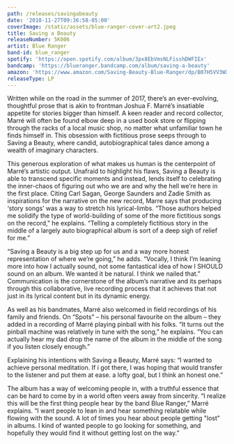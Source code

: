 ```yaml
---
path: /releases/savingabeauty
date: '2018-11-27T09:36:58-05:00'
coverImage: /static/assets/blue-ranger-cover-art2.jpeg
title: Saving a Beauty
releaseNumber: 5K006
artist: Blue Ranger
band-id: blue_ranger
spotify: 'https://open.spotify.com/album/3px8EbVmsNLFisshDWFIEx'
bandcamp: 'https://blueranger.bandcamp.com/album/saving-a-beauty'
amazon: 'https://www.amazon.com/Saving-Beauty-Blue-Ranger/dp/B07H5VV3WX'
releaseType: LP
---
```

Written while on the road in the summer of 2017, there’s an ever-evolving, thoughtful prose that is akin to frontman Joshua F. Marré’s insatiable appetite for stories bigger than himself. A keen reader and record collector, Marré will often be found elbow deep in a used book store or flipping through the racks of a local music shop, no matter what unfamiliar town he finds himself in. This obsession with fictitious prose seeps through to Saving a Beauty, where candid, autobiographical tales dance among a wealth of imaginary characters. 

This generous exploration of what makes us human is the centerpoint of Marré’s artistic output. Unafraid to highlight his flaws, Saving a Beauty is able to transcend specific moments and instead, lends itself to celebrating the inner-chaos of figuring out who we are and why the hell we’re here in the first place. Citing Carl Sagan, George Saunders and Zadie Smith as inspirations for the narrative on the new record, Marre says that producing ‘story songs’ was a way to stretch his lyrical-limbs. “Those authors helped me solidify the type of world-building of some of the more fictitious songs on the record,” he explains. “Telling a completely fictitious story in the middle of a largely auto biographical album is sort of a deep sigh of relief for me.”

“Saving a Beauty is a big step up for us and a way more honest representation of where we’re going,” he adds. “Vocally, I think I’m leaning more into how I actually sound, not some fantastical idea of how I SHOULD sound on an album. We wanted it be natural. I think we nailed that.” Communication is the cornerstone of the album’s narrative and its perhaps through this collaborative, live recording process that it achieves that not just in its lyrical content but in its dynamic energy. 

As well as his bandmates, Marré also welcomed in field recordings of his family and friends. On “Spots” – his personal favourite on the album – they added in a recording of Marré playing pinball with his folks. “It turns out the pinball machine was relatively in tune with the song,” he explains. “You can actually hear my dad drop the name of the album in the middle of the song if you listen closely enough.”

Explaining his intentions with Saving a Beauty, Marré says: “I wanted to achieve personal meditation. If i got there, I was hoping that would transfer to the listener and put them at ease. a lofty goal, but I think an honest one.”

The album has a way of welcoming people in, with a truthful essence that can be hard to come by in a world often veers away from sincerity. “I realize this will be the first thing people hear by the band Blue Ranger,” Marré explains. “I want people to lean in and hear something relatable while flowing with the sound. A lot of times you hear about people getting "lost" in albums. I kind of wanted people to go looking for something, and hopefully they would find it without getting lost on the way.”
